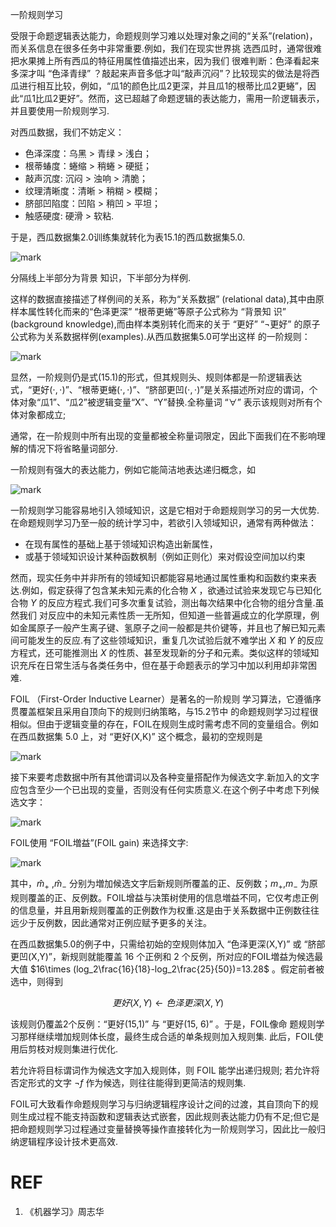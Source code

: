 


一阶规则学习


受限于命题逻辑表达能力，命题规则学习难以处理对象之间的“关系”(relation)，而关系信息在很多任务中非常重要.例如，我们在现实世界挑 选西瓜时，通常很难把水果摊上所有西瓜的特征用属性值描述出来，因为我们 很难判断：色泽看起来多深才叫 “色泽青绿” ？敲起来声音多低才叫“敲声沉闷”？比较现实的做法是将西瓜进行相互比较，例如，“瓜1的颜色比瓜2更深，并且瓜1的根蒂比瓜2更蜷”，因此“瓜1比瓜2更好”。然而，这已超越了命题逻辑的表达能力，需用一阶逻辑表示，并且要使用一阶规则学习.

对西瓜数据，我们不妨定义：

- 色泽深度：乌黑 > 青绿 > 浅白；
- 根蒂蝽度：蜷缩 > 稍蜷 > 硬挺；
- 敲声沉度: 沉闷 > 浊响 > 清脆；
- 纹理清晰度：清晰 > 稍糊 > 模糊；
- 脐部凹陷度：凹陷 > 稍凹 > 平坦；
- 触感硬度: 硬滑 > 软粘.


于是，西瓜数据集2.0训练集就转化为表15.1的西瓜数据集5.0.

![mark](http://pacdb2bfr.bkt.clouddn.com/blog/image/180701/Cc5aiE4fh1.png?imageslim)


分隔线上半部分为背景 知识，下半部分为样例.


这样的数据直接描述了样例间的关系，称为“关系数据” (relational data),其中由原样本属性转化而来的“色泽更深” “根蒂更蜷”等原子公式称为 “背景知 识” (background knowledge),而由样本类别转化而来的关于 “更好” “$\neg$更好” 的原子公式称为关系数据样例(examples).从西瓜数据集5.0可学出这样 的一阶规则：

![mark](http://pacdb2bfr.bkt.clouddn.com/blog/image/180701/K0cb0h7CFm.png?imageslim)

显然，一阶规则仍是式(15.1)的形式，但其规则头、规则体都是一阶逻辑表达式，“更好$(\cdot,\cdot)$”、“根蒂更蜷$(\cdot,\cdot)$”、“脐部更凹$(\cdot,\cdot)$”是关系描述所对应的谓词，个体对象“瓜1”、“瓜2”被逻辑变量“X”、“Y”替换.全称量词 “$\forall$” 表示该规则对所有个体对象都成立;

通常，在一阶规则中所有出现的变量都被全称量词限定，因此下面我们在不影响理解的情况下将省略量词部分.

一阶规则有强大的表达能力，例如它能简洁地表达递归概念，如

![mark](http://pacdb2bfr.bkt.clouddn.com/blog/image/180701/Lh2Bgf46KF.png?imageslim)


一阶规则学习能容易地引入领域知识，这是它相对于命题规则学习的另一大优势.在命题规则学习乃至一般的统计学习中，若欲引入领域知识，通常有两种做法：

- 在现有属性的基础上基于领域知识构造出新属性，
- 或基于领域知识设计某种函数枫制（例如正则化）来对假设空间加以约束

然而，现实任务中并非所有的领域知识都能容易地通过属性重构和函数约束来表达.例如，假定获得了包含某未知元素的化合物 $X$ ，欲通过试验来发现它与已知化合物 $Y$ 的反应方程式.我们可多次重复试验，测出每次结果中化合物的组分含量.虽然我们 对反应中的未知元素性质一无所知，但知道一些普遍成立的化学原理，例如金属原子一般产生离子键、氢原子之间一般都是共价键等，并且也了解已知元素间可能发生的反应.有了这些领域知识，重复几次试验后就不难学出 $X$ 和 $Y$ 的反应方程式，还可能推测出 $X$ 的性质、甚至发现新的分子和元素。类似这样的领域知识充斥在日常生活与各类任务中，但在基于命题表示的学习中加以利用却非常困难.

FOIL （First-Order Inductive Learner）是著名的一阶规则 学习算法，它遵循序贯覆盖框架且采用自顶向下的规则归纳策略，与15.2节中 的命题规则学习过程很相似。但由于逻辑变量的存在，FOIL在规则生成时需考虑不同的变量组合。例如在西瓜数据集 5.0 上，对 “更好(X,K)” 这个概念，最初的空规则是

![mark](http://pacdb2bfr.bkt.clouddn.com/blog/image/180701/dmLJK7lFaK.png?imageslim)

接下来要考虑数据中所有其他谓词以及各种变量搭配作为候选文字.新加入的文字应包含至少一个已出现的变量，否则没有任何实质意义.在这个例子中考虑下列候选文字：

![mark](http://pacdb2bfr.bkt.clouddn.com/blog/image/180701/2f1LDCBgDL.png?imageslim)

FOIL使用 “FOIL増益”(FOIL gain) 来选择文字:

![mark](http://pacdb2bfr.bkt.clouddn.com/blog/image/180701/hf4jDGllG1.png?imageslim)


其中，$\hat{m}_+$ ,$\hat{m}_-$ 分别为増加候选文字后新规则所覆盖的正、反例数；$m_+$,$m_-$ 为原规则覆盖的正、反例数。FOIL增益与决策树使用的信息増益不同，它仅考虑正例的信息量，并且用新规则覆盖的正例数作为权重.这是由于关系数据中正例数往往远少于反例数，因此通常对正例应赋予更多的关注。

在西瓜数据集5.0的例子中，只需给初始的空规则体加入 “色泽更深(X,Y)” 或 “脐部更凹(X,Y)”，新规则就能覆盖 16 个正例和 2 个反例，所对应的FOIL増益为候选最大值 $16\times (log_2\frac{16}{18}-log_2\frac{25}{50})=13.28$ 。假定前者被选中，则得到

$$ 更好(X,Y)\leftarrow 色泽更深(X,Y)$$


该规则仍覆盖2个反例：“更好(15,1)” 与 “更好(15, 6)” 。于是，FOIL像命 题规则学习那样继续増加规则体长度，最终生成合适的单条规则加入规则集. 此后，FOIL使用后剪枝对规则集进行优化.

若允许将目标谓词作为候选文字加入规则体，则 FOIL 能学出递归规则; 若允许将否定形式的文字 $\neg f$ 作为候选，则往往能得到更简洁的规则集.

FOIL可大致看作命题规则学习与归纳逻辑程序设计之间的过渡，其自顶向下的规则生成过程不能支持函数和逻辑表达式嵌套，因此规则表达能力仍有不足;但它是把命题规则学习过程通过变量替换等操作直接转化为一阶规则学习，因此比一般归纳逻辑程序设计技术更高效.





# REF
1. 《机器学习》周志华
